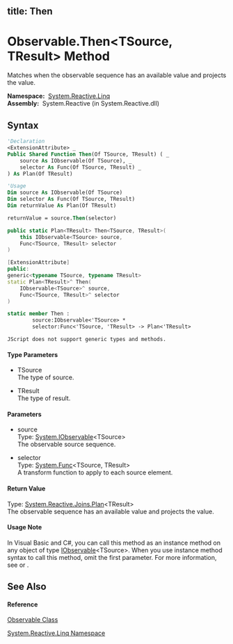 title: Then
---
# Observable.Then\<TSource, TResult\> Method

Matches when the observable sequence has an available value and projects the value.

**Namespace:**  [System.Reactive.Linq](System.Reactive.Linq/System.Reactive.Linq)  
**Assembly:**  System.Reactive (in System.Reactive.dll)

## Syntax

```vb
'Declaration
<ExtensionAttribute> _
Public Shared Function Then(Of TSource, TResult) ( _
    source As IObservable(Of TSource), _
    selector As Func(Of TSource, TResult) _
) As Plan(Of TResult)
```

```vb
'Usage
Dim source As IObservable(Of TSource)
Dim selector As Func(Of TSource, TResult)
Dim returnValue As Plan(Of TResult)

returnValue = source.Then(selector)
```

```csharp
public static Plan<TResult> Then<TSource, TResult>(
    this IObservable<TSource> source,
    Func<TSource, TResult> selector
)
```

```c++
[ExtensionAttribute]
public:
generic<typename TSource, typename TResult>
static Plan<TResult>^ Then(
    IObservable<TSource>^ source, 
    Func<TSource, TResult>^ selector
)
```

```fsharp
static member Then : 
        source:IObservable<'TSource> * 
        selector:Func<'TSource, 'TResult> -> Plan<'TResult> 
```

```jscript
JScript does not support generic types and methods.
```

#### Type Parameters

- TSource  
  The type of source.

- TResult  
  The type of result.

#### Parameters

- source  
  Type: [System.IObservable](https://msdn.microsoft.com/en-us/library/Dd990377)\<TSource\>  
  The observable source sequence.

- selector  
  Type: [System.Func](https://msdn.microsoft.com/en-us/library/Bb549151)\<TSource, TResult\>  
  A transform function to apply to each source element.

#### Return Value

Type: [System.Reactive.Joins.Plan](Plan/Plan(TResult))\<TResult\>  
The observable sequence has an available value and projects the value.

#### Usage Note

In Visual Basic and C\#, you can call this method as an instance method on any object of type [IObservable](https://msdn.microsoft.com/en-us/library/Dd990377)\<TSource\>. When you use instance method syntax to call this method, omit the first parameter. For more information, see [](https://msdn.microsoft.com/en-us/library/Bb384936) or [](https://msdn.microsoft.com/en-us/library/Bb383977).

## See Also

#### Reference

[Observable Class](Observable/Observable)

[System.Reactive.Linq Namespace](System.Reactive.Linq/System.Reactive.Linq)
